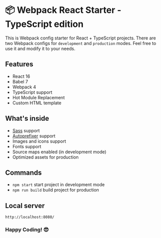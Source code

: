 # 📦 Webpack React Starter - TypeScript edition

This is Webpack config starter for React + TypeScript projects. There are two Webpack configs for `development` and `production` modes. Feel free to use it and modify it to your needs.

## Features
- React 16
- Babel 7
- Webpack 4
- TypeScript support
- Hot Module Replacement
- Custom HTML template

## What's inside
- [Sass](https://sass-lang.com/) support
- [Autoprefixer](https://github.com/postcss/autoprefixer) support
- Images and icons support
- Fonts support
- Source maps enabled (in development mode)
- Optimized assets for production

## Commands
- `npm start` start project in development mode
- `npm run build` build project for production

## Local server
`http://localhost:8080/`

### Happy Coding! 😎
